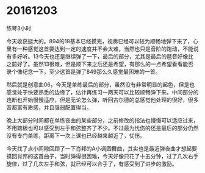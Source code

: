 # 20161203

练琴3小时

今天收获挺大的。894的18基本已经摸完，视奏已经可以较为顺畅地弹下来了，心里有一种感觉这首要达到一定的速度并不会太难，当然也只是音阶的跑动，不能说有多好听。13今天也还是继续弹了一下，最后的部分，尤其是最后的琶音好像比之前好了。虽然13很难，但是顺下来之后还是希望，有那么的一点希望看看能否录个像纪念一下，至少这首是弹了849那么久感觉最困难的一首。

然后就是创意曲06，今天是单练最后的部分，虽然没有非常明显的起色，但是也感觉处于快要熟悉的边缘了，估计再练习一两天可以比较顺畅弹下来。中间部分的连断也开始慢慢适应，但是无论怎么弹，听回古尔德的总感觉他处理的很好，很多音都富有质感，并且强弱配置得当。

晚上大部分时间都在单练夜曲的某些部分，之前修改的指法也慢慢可以适应过来，不用踏板也可以感受到左手和弦整齐了不少。不过最为忧伤的还是最后的部分仍然没有专门单练，距离下一次上课也已经越来越近了，忧伤。

今天找了点小间隙回顾了一下肖邦的A小调圆舞曲，其实也是最近弹夜曲才想起要摸回肖邦的这首曲子，当时弹得很困难，今天好像只花了十五分钟，过了几次右手旋律，过了几次左手和弦，就已经可以合手了，有感受到了进步的激励。
